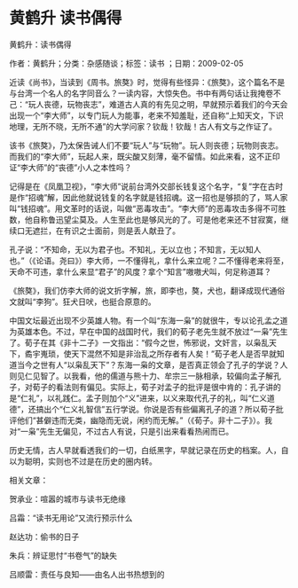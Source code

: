 # 黄鹤升  读书偶得    
    
黄鹤升：读书偶得    
作者：黄鹤升；分类：杂感随谈；标签：读书 ；日期：2009-02-05    
近读《尚书》，当读到《周书。旅獒》时，觉得有些怪异：《旅獒》，这个篇名不是与台湾一个名人的名字同音么？一读内容，大惊失色。书中有两句话让我掩卷不己：“玩人丧德，玩物丧志”，难道古人真的有先见之明，早就预示着我们的今天会出现一个“李大师”，以专门玩人为能事，老来不知羞耻，还自称“上知天文，下识地理，无所不晓，无所不通”的大学问家？钦哉！钦哉！古人有文与之作证了。    
该书《旅獒》，乃太保告诫人们不要“玩人”与“玩物”。玩人则丧德；玩物则丧志。而我们的“李大师”，玩起人来，既尖酸又刻薄，毫不留情。如此来看，这不正印证“李大师”的“丧德”小人之本性吗？    
记得是在《凤凰卫视》，“李大师”说前台湾外交部长钱复这个名字，“复”字在古时是作“招魂”解，因此他就说钱复的名字就是钱招魂。这一招也是够损的了，骂人家叫“钱招魂”。用文革时的话说，叫做“恶毒攻击”。“李大师”的恶毒攻击多得不可胜数，他自称鲁迅望尘莫及。人生至此也是够风光的了。可是他老来还不甘寂寞，继续口无遮拦，在有识之士面前，则是丢人献丑了。    
孔子说：“不知命，无以为君子也。不知礼，无以立也；不知言，无以知人也。”（《论语。尧曰》）李大师，一不懂得礼，拿什么来立呢？二不懂得老来将至，天命不可违，拿什么来显“君子”的风度？拿个“知言”嗷嗷犬叫，何足称道耳？    
《旅獒》，我们仿李大师的说文折字解，旅，即李也，獒，犬也，翻译成现代通俗文就叫“李狗”。狂犬日吠，也挺合原意的。    
中国文坛最近出现不少英雄人物。有一个叫“东海一枭”的就很牛，专以论孔孟之道为英雄本色。不过，早在中国的战国时代，我们的荀子老先生就不放过“一枭”先生了。荀子在其《非十二子》一文指出：“假今之世，怖邪说，文奸言，以枭乱天下，矞宇嵬琐，使天下混然不知是非治乱之所存者有人矣！”荀子老人是否早就知道当今之世有人“以枭乱天下”？东海一枭的文章，是否真正领会了孔子的学说？人则见仁见智了。以我看，他的儒道与熊十力、牟宗三一脉相承，较偏向孟子解孔子，对荀子的看法则有偏见。实际上，荀子对孟子的批评是很中肯的：孔子讲的是“仁礼”，以礼践仁。孟子则加个“义”进来，以义来取代孔子的礼，叫“仁义道德”，还搞出个“仁义礼智信”五行学说。你说是否有些偏离孔子的道？所以荀子批评他们“甚僻违而无类，幽隐而无说，闲约而无解。”（《荀子。非十二子》）。我对“一枭”先生无偏见，不过古人有说，只是引出来看看热闹而已。    
历史无情，古人早就看透我们的一切，白纸黑字，早就记录在历史的档案。人，自以为聪明，实则也不过是在历史的圈内转。    
    
相关文章：    
贺承业：喧嚣的城市与读书无绝缘    
吕霜：“读书无用论”又流行预示什么    
赵达功：偷书的日子    
朱兵：辨证思忖“书卷气”的缺失    
吕顺雷：责任与良知——由名人出书热想到的